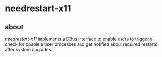 needrestart-x11
===============

about
-----

*needrestart-x11* implements a DBus interface to enable users to
trigger a check for obsolete user processes and get notified about
required restarts after system upgrades.
